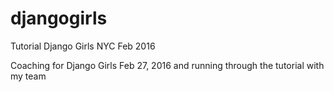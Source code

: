 # djangogirls
Tutorial Django Girls NYC Feb 2016

Coaching for Django Girls Feb 27, 2016 and running through the tutorial with my team

